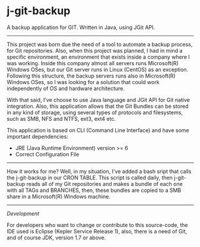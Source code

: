 j-git-backup
============

A backup application for GIT. Written in Java, using JGit API.

------------

This project was born due the need of a tool to automate a backup process, for Git repositories.
Also, when this project was planned, I had in mind a specific environment, an environment that exists inside a company where I was working. Inside this company almost all servers runs Microsoft(R) Windows OSes, but our Git server runs in Linux (CentOS) as an exception. Following this structure, the backup servers runs also in Microsoft(R) Windows OSes, so I was looking for a solution that could work independently of OS and hardware architecture.

With that said, I've choose to use Java language and JGit API for Git native integration. Also, this application allows that the Git Bundles can be stored in any kind of storage, using several types of protocols and filesystems, such as SMB, NFS and NTFS, ext3, ext4 etc.

This application is based on CLI (Command Line Interface) and have some important dependencies:

- JRE (Java Runtime Environment) version >= 6
- Correct Configuration File

------------

How it works for me? Well, in my situation, I've added a bash sript that calls the j-git-backup in our CRON TABLE. This script is called daily, then j-git-backup reads all of my Git repositories and makes a bundle of each one with all TAGs and BRANCHES, then, these bundles are copied to a SMB share in a Microsoft(R) Windows machine.

------------

*Development* 

For developers who want to change or contribute to this source-code, the IDE used is Eclipse (Kepler Service Release 1), also, there is a need of Git, and of course JDK, version 1.7 or above.


